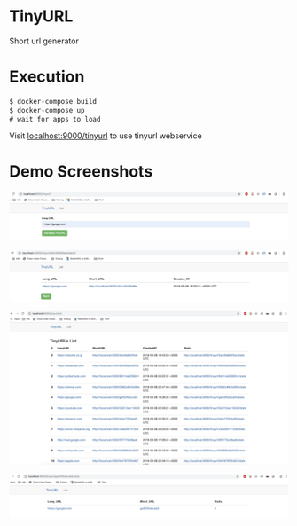 # TinyURL

Short url generator

# Execution

```
$ docker-compose build 
$ docker-compose up
# wait for apps to load
```

Visit [localhost:9000/tinyurl](http://localhost:9000/tinyurl) to use tinyurl webservice

# Demo Screenshots

<kbd>![demo1](https://github.com/nitinpatil1992/tinyurl/blob/master/images/demo1.png)</kbd>

<kbd>![demo2](https://github.com/nitinpatil1992/tinyurl/blob/master/images/demo2.png)</kbd>

<kbd>![demo3](https://github.com/nitinpatil1992/tinyurl/blob/master/images/demo3.png)</kbd>

<kbd>![demo4](https://github.com/nitinpatil1992/tinyurl/blob/master/images/demo4.png)</kbd>
